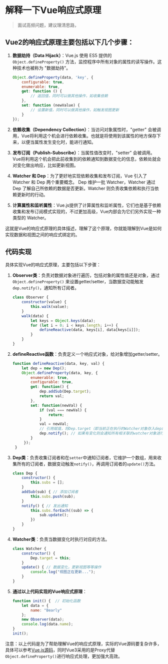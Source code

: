 # 解释一下Vue响应式原理

> 面试高频问题，建议理清思路，

## Vue2的响应式原理主要包括以下几个步骤：

1. **数据劫持（Data Hijack）**：Vue.js 使用 ES5 提供的 `Object.defineProperty()` 方法，监控程序中所有对象的属性的读写操作。这种技术也被称为 "数据劫持"。

    ```javascript
    Object.defineProperty(data, 'key', {
        configurable: true,
        enumerable: true,
        get: function () {
            // 返回值，同时可以做其他操作，如收集依赖
        },
        set: function (newValue) {
            // 设置新值，同时可以做其他操作，如触发视图更新
        }
    });
    ```

2. **依赖收集（Dependency Collection）**：当访问对象属性时，"getter" 会被调用，Vue将利用这个机会进行依赖收集。也就是将使用到该属性的地方保存下来，以便当属性发生变化时，能进行通知。

3. **发布订阅（Publish-Subscribe）**：当属性值改变时，"setter" 会被调用。Vue将利用这个机会把此前收集到的依赖通知到数据变化的信息，依赖处就会对变化做出响应，比如更新视图。

4. **Watcher 和 Dep**：为了更好地实现依赖收集和发布订阅，Vue 引入了 Watcher 和 Dep 两个重要概念。 Dep 维护一批 Watcher，Watcher 通过 Dep 了解自己所依赖的数据是否更新。Watcher 则负责收集依赖和执行当依赖更新时的行动。

5. **计算属性和监听属性**：Vue.js提供了计算属性和监听属性，它们也是基于依赖收集和发布订阅模式实现的，不过更加高级，Vue内部会为它们另外实现一种类型的  Watcher。

这就是Vue的响应式原理的具体描述，理解了这个原理，你就能理解到Vue是如何实现数据和视图之间的响应式绑定的。

## 代码实现
具体实现Vue的响应式原理，主要包括以下步骤：

1. **Observer类**：负责对数据对象进行遍历，包括对象的属性值还是对象，通过 `Object.defineProperty()` 来设置getter/setter，当数据变动能触发`dep.notify()`，通知所有订阅者。

    ```javascript
    class Observer {
        constructor(value) {
            this.walk(value);
        }
        walk(data) {
            let keys = Object.keys(data);
            for (let i = 0; i < keys.length; i++) {
                defineReactive(data, keys[i], data[keys[i]]);
            }
        }
    }
    ```

2. **defineReactive函数**：负责定义一个响应式对象，给对象增加getter/setter。

    ```javascript
    function defineReactive(data, key, val) {
        let dep = new Dep();
        Object.defineProperty(data, key, {
            enumerable: true,
            configurable: true,
            get: function() {
                dep.addSub(Dep.target);
                return val;
            },
            set: function(newVal) {
                if (val === newVal) {
                    return;
                }
                val = newVal;
                // 引用赋值，将Dep.target（即当前正在执行的Watcher对象存入dep的subs中）
                dep.notify(); // 如果有变化则会通知所有相关联的watcher对象进行update操作
            }
         });
     }
    ```

3. **Dep类**：负责收集订阅者和在`setter`中通知订阅者，它维护一个数组，用来收集所有的订阅者，数据变动触发`notify()`，再调用订阅者的`update()`方法。

    ```javascript
    class Dep {
        constructor() {
            this.subs = [];
        }
        addSub(sub) { // 添加订阅者
            this.subs.push(sub);
        }
        notify() { // 发出通知
            this.subs.forEach((sub) => {
                sub.update();
            })
        }
    }
    ```

4. **Watcher类**：负责当数据变化时执行对应的方法。

    ```javascript
    class Watcher {
        constructor() {
            Dep.target = this;
        }
        update() { // 数据变化，更新视图等等操作
            console.log("视图正在更新...");
        }
    }
    ```

5. **通过以上代码实现的Vue响应式原理**：

    ```javascript
    function init() {  // 初始化函数
        let data = {
            name: "Bearly"
        };
        new Observer(data);
        console.log(data.name);
    }
    init();
    ```
注意：以上代码是为了帮助理解Vue的响应式原理，实际的Vue源码要复杂许多，具体可以参考[Vue.js源码](https://github.com/vuejs/vue)，同时Vue3采用的是Proxy代替`Object.defineProperty()`进行响应式处理，更加强大高效。